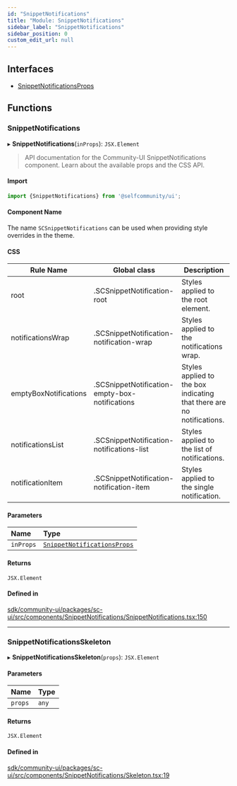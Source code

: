 ```yaml
---
id: "SnippetNotifications"
title: "Module: SnippetNotifications"
sidebar_label: "SnippetNotifications"
sidebar_position: 0
custom_edit_url: null
---
```


## Interfaces

- [SnippetNotificationsProps](../interfaces/SnippetNotifications.SnippetNotificationsProps.md)

## Functions

### SnippetNotifications

▸ **SnippetNotifications**(`inProps`): `JSX.Element`

> API documentation for the Community-UI SnippetNotifications component. Learn about the available props and the CSS API.

#### Import

```jsx
import {SnippetNotifications} from '@selfcommunity/ui';
```

#### Component Name

The name `SCSnippetNotifications` can be used when providing style overrides in the theme.

#### CSS

|Rule Name|Global class|Description|
|---|---|---|
|root|.SCSnippetNotification-root|Styles applied to the root element.|
|notificationsWrap|.SCSnippetNotification-notification-wrap|Styles applied to the notifications wrap.|
|emptyBoxNotifications|.SCSnippetNotification-empty-box-notifications|Styles applied to the box indicating that there are no notifications.|
|notificationsList|.SCSnippetNotification-notifications-list|Styles applied to the list of notifications.|
|notificationItem|.SCSnippetNotification-notification-item|Styles applied to the single notification.|

#### Parameters

| Name | Type |
| :------ | :------ |
| `inProps` | [`SnippetNotificationsProps`](../interfaces/SnippetNotifications.SnippetNotificationsProps.md) |

#### Returns

`JSX.Element`

#### Defined in

[sdk/community-ui/packages/sc-ui/src/components/SnippetNotifications/SnippetNotifications.tsx:150](https://github.com/selfcommunity/community-ui/blob/a7bfc2b/packages/sc-ui/src/components/SnippetNotifications/SnippetNotifications.tsx#L150)

___

### SnippetNotificationsSkeleton

▸ **SnippetNotificationsSkeleton**(`props`): `JSX.Element`

#### Parameters

| Name | Type |
| :------ | :------ |
| `props` | `any` |

#### Returns

`JSX.Element`

#### Defined in

[sdk/community-ui/packages/sc-ui/src/components/SnippetNotifications/Skeleton.tsx:19](https://github.com/selfcommunity/community-ui/blob/a7bfc2b/packages/sc-ui/src/components/SnippetNotifications/Skeleton.tsx#L19)
